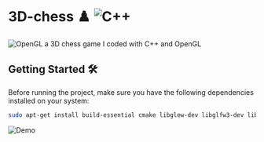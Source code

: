 # 3D-chess ♟️ ![C++](https://img.shields.io/badge/language-C++-blue)
![OpenGL](https://img.shields.io/badge/graphics-OpenGL-brightgreen)
a 3D chess game I coded with C++ and OpenGL


## Getting Started 🛠️ 
Before running the project, make sure you have the following dependencies installed on your system:
```bash
sudo apt-get install build-essential cmake libglew-dev libglfw3-dev libglm-dev libglu1-mesa-dev libgl-dev libxrandr-dev libxi-dev libxinerama-dev libx11-dev
```
![Demo](images/chess.PNG)

